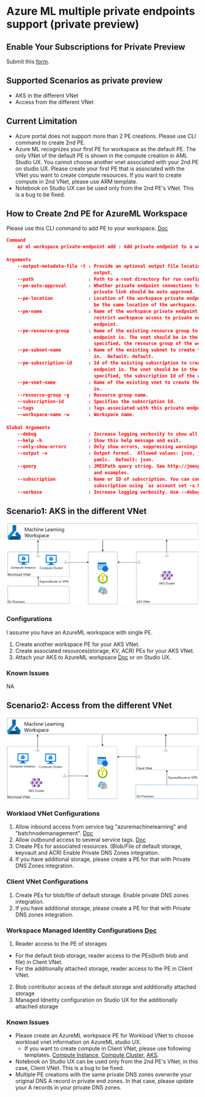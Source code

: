 # Azure ML multiple private endpoints support (private preview)

## Enable Your Subscriptions for Private Preview
Submit this [form](https://forms.office.com/r/dcVvterjb3).

## Supported Scenarios as private preview
* AKS in the different VNet
* Access from the different VNet

## Current Limitation
- Azure portal does not support more than 2 PE creations. Please use CLI command to create 2nd PE.
- Azure ML recognizes your first PE for workspace as the default PE. The only VNet of the default PE is shown in the compute creation in AML Studio UX. You cannot choose another vnet associated with your 2nd PE on studio UX. Please create your first PE that is associated with the VNet you want to create compute resources. If you want to create compute in 2nd VNet, please use ARM template.
- Notebook on Studio UX can be used only from the 2nd PE's VNet. This is a bug to be fixed.

## How to Create 2nd PE for AzureML Workspace

Please use this CLI command to add PE to your workspace. [Doc](https://docs.microsoft.com/en-us/azure/machine-learning/how-to-configure-private-link?tabs=azure-cli#add-a-private-endpoint-to-a-workspace)

```json
Command
    az ml workspace private-endpoint add : Add private endpoint to a workspace.

Arguments
    --output-metadata-file -t : Provide an optional output file location for structured object
                                output.
    --path                    : Path to a root directory for run configuration files.  Default: ..
    --pe-auto-approval        : Whether private endpoint connections to the workspace resource via a
                                private link should be auto approved.
    --pe-location             : Location of the workspace private endpoint. If not specified it will
                                be the same location of the workspace.
    --pe-name                 : Name of the workspace private endpoint. Use this parameter to
                                restrict workspace access to private networks, via a private
                                endpoint.
    --pe-resource-group       : Name of the existing resource group to create the workspace private
                                endpoint in. The vnet should be in the same resource group. If not
                                specified, the resource group of the workspace will be used.
    --pe-subnet-name          : Name of the existing subnet to create the workspace private endpoint
                                in.  Default: default.
    --pe-subscription-id      : Id of the existing subscription to create the workspace private
                                endpoint in. The vnet should be in the same subscription. If not
                                specified, the subscription Id of the workspace will be used.
    --pe-vnet-name            : Name of the existing vnet to create the workspace private endpoint
                                in.
    --resource-group -g       : Resource group name.
    --subscription-id         : Specifies the subscription Id.
    --tags                    : Tags associated with this private endpoint with 'key=value' syntax.
    --workspace-name -w       : Workspace name.

Global Arguments
    --debug                   : Increase logging verbosity to show all debug logs.
    --help -h                 : Show this help message and exit.
    --only-show-errors        : Only show errors, suppressing warnings.
    --output -o               : Output format.  Allowed values: json, jsonc, none, table, tsv, yaml,
                                yamlc.  Default: json.
    --query                   : JMESPath query string. See http://jmespath.org/ for more information
                                and examples.
    --subscription            : Name or ID of subscription. You can configure the default
                                subscription using `az account set -s NAME_OR_ID`.
    --verbose                 : Increase logging verbosity. Use --debug for full debug logs.
```

## Scenario1: AKS in the different VNet

![image](scenario1aks.png)

### Configurations
I assume you have an AzureML workspace with single PE.
1. Create another workspace PE for your AKS VNet.
2. Create associated resources(storage, KV, ACR) PEs for your AKS VNet.
3. Attach your AKS to AzureML workpsace [Doc](https://docs.microsoft.com/en-us/azure/machine-learning/how-to-create-attach-kubernetes?tabs=azure-cli#attach-an-existing-aks-cluster) or on Studio UX.

### Known Issues
NA

## Scenario2: Access from the different VNet

![image](scenario2client.png)

### Worklaod VNet Configurations
1. Allow inbound access from service tag "azuremachinelearning" and "batchnodemanagement". [Doc](https://docs.microsoft.com/en-us/azure/machine-learning/how-to-secure-training-vnet#mlcports)
2. Allow outbound access to several service tags. [Doc](https://docs.microsoft.com/en-us/azure/machine-learning/how-to-access-azureml-behind-firewall#outbound-configuration)
3. Create PEs for associated resources. (Blob/File of default storage, keyvault and ACR) Enable Private DNS Zones integration.
4. If you have additional storage, please create a PE for that with Private DNS Zones integration.

### Client VNet Configurations
1. Create PEs for blob/file of default storage. Enable private DNS zones integration.
2. If you have additional storage, please create a PE for that with Private DNS zones integration.

### Workspace Managed Identity Configurations [Doc](https://docs.microsoft.com/en-us/azure/machine-learning/how-to-enable-studio-virtual-network)
1. Reader access to the PE of storages
  * For the default blob storage, reader access to the PEs(both blob and file) in Client VNet.
  * For the additionally attached storage, reader access to the PE in Client VNet.
2. Blob contributor access of the default storage and additionally attached storage
3. Managed Idnetity configuration on Studio UX for the additionally attached storage

### Known Issues
* Please create an AzureML workpsace PE for Workload VNet to choose workload vnet information on AzureML studio UX.
  * If you want to create compute in Client VNet, please use following templates. [Compute Instance](https://github.com/Azure/azure-quickstart-templates/tree/master/quickstarts/microsoft.machinelearningservices/machine-learning-compute-create-computeinstance), [Compute Cluster](https://github.com/Azure/azure-quickstart-templates/tree/master/quickstarts/microsoft.machinelearningservices/machine-learning-compute-create-amlcompute), [AKS](https://github.com/Azure/azure-quickstart-templates/tree/master/quickstarts/microsoft.machinelearningservices/machine-learning-compute-create-akscompute).
* Notebook on Studio UX can be used only from the 2nd PE's VNet, in this case, Client VNet. This is a bug to be fixed.
* Multiple PE creations with the same private DNS zones overwrite your original DNS A record in private end zones. In that case, please update your A records in your private DNS zones.
